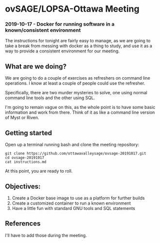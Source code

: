 # ovSAGE/LOPSA-Ottawa Meeting

### 2019-10-17 - Docker for running software in a known/consistent environment

The instructions for tonight are fairly easy to manage, as we are going to take
a break from messing with docker as a thing to study, and use it as a way to
provide a consistent environment for our meeting.

## What are we doing?

We are going to do a couple of exercises as refreshers on command line
operations. I know at least a couple of people could use the refresher.

Specifically, there are two murder mysteries to solve, one using normal command
line tools and the other using SQL.

I'm going to remain vague on this, as the whole point is to have some basic
information and work from there. Think of it as like a command line version of
Myst or Riven.  

## Getting started

Open up a terminal running bash and clone the meeting repository:

```
git clone https://github.com/ottawavalleysage/ovsage-20191017.git
cd ovsage-20191017
cat instructions.md
```

At this point, you are ready to roll.

## Objectives:

1. Create a Docker base image to use as a platform for further builds
2. Create a customized container to run a known environment
3. Have a little fun with standard GNU tools and SQL statements

## References

I'll have to add those during the meeting.
